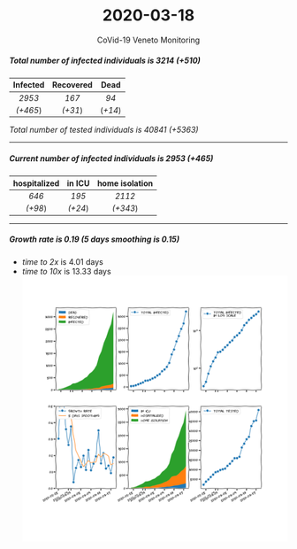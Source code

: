 <div align='center'>

# 2020-03-18
CoVid-19 Veneto Monitoring
</div>

##### Total number of infected individuals is 3214 (+510)
Infected | Recovered | Dead
:---: | :---: | :---:
*2953* | *167* | *94*
*(+465*) | *(+31*) | (*+14*)

*Total number of tested individuals is 40841 (+5363)*
***
##### Current number of infected individuals is 2953 (+465)
hospitalized | in ICU | home isolation
:---: | :---: | :---:
*646* |*195* |*2112*
*(+98*) |*(+24*) |*(+343*)
***
##### Growth rate is 0.19 (5 days smoothing is 0.15)
- *time to 2x* is 4.01 days
- *time to 10x* is 13.33 days
![stats][stats]

[stats]: stats_Veneto.png
